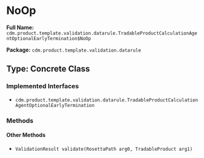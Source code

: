 # NoOp

**Full Name:** `cdm.product.template.validation.datarule.TradableProductCalculationAgentOptionalEarlyTermination$NoOp`

**Package:** `cdm.product.template.validation.datarule`

## Type: Concrete Class

### Implemented Interfaces

- `cdm.product.template.validation.datarule.TradableProductCalculationAgentOptionalEarlyTermination`

### Methods

#### Other Methods

- `ValidationResult validate(RosettaPath arg0, TradableProduct arg1)`

